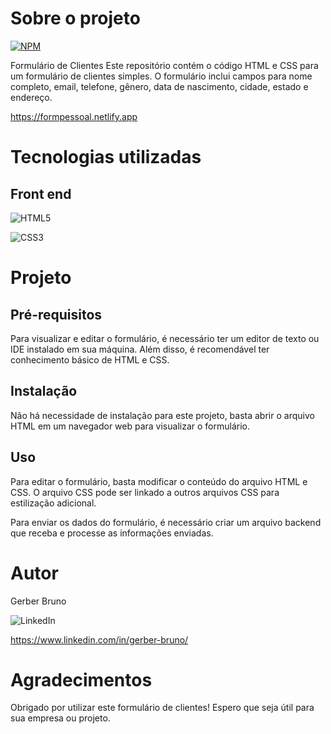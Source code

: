 
# Sobre o projeto
[![NPM](https://img.shields.io/npm/l/react)](https://github.com/devsuperior/sds1-wmazoni/blob/master/LICENSE)

Formulário de Clientes
Este repositório contém o código HTML e CSS para um formulário de clientes simples. O formulário inclui campos para nome completo, email, telefone, gênero, data de nascimento, cidade, estado e endereço.

https://formpessoal.netlify.app

# Tecnologias utilizadas

## Front end
![HTML5](https://img.shields.io/badge/html5-%23E34F26.svg?style=for-the-badge&logo=html5&logoColor=white)

![CSS3](https://img.shields.io/badge/css3-%231572B6.svg?style=for-the-badge&logo=css3&logoColor=white)

# Projeto

## Pré-requisitos

Para visualizar e editar o formulário, é necessário ter um editor de texto ou IDE instalado em sua máquina. Além disso, é recomendável ter conhecimento básico de HTML e CSS.

## Instalação

Não há necessidade de instalação para este projeto, basta abrir o arquivo HTML em um navegador web para visualizar o formulário.

## Uso

Para editar o formulário, basta modificar o conteúdo do arquivo HTML e CSS. O arquivo CSS pode ser linkado a outros arquivos CSS para estilização adicional.

Para enviar os dados do formulário, é necessário criar um arquivo backend que receba e processe as informações enviadas.

# Autor

Gerber Bruno

![LinkedIn](https://img.shields.io/badge/linkedin-%230077B5.svg?style=for-the-badge&logo=linkedin&logoColor=white)

https://www.linkedin.com/in/gerber-bruno/

# Agradecimentos

Obrigado por utilizar este formulário de clientes! Espero que seja útil para sua empresa ou projeto.
